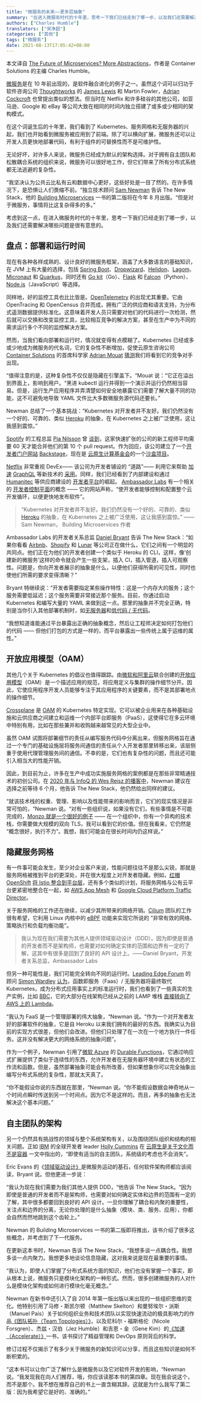 ```yaml
---
title: "微服务的未来——更多层抽象"
summary: "在进入微服务时代的十年里，思考一下我们已经走到了哪一步，以及我们还需要解决哪些问题是很有意思的。"
authors: ["Charles Humble"]
translators: ["宋净超"]
categories: ["其他"]
tags: ["微服务"]
date: 2021-08-13T17:05:42+08:00
---
```


本文译自 [The Future of Microservices? More Abstractions](https://thenewstack.io/the-future-of-microservices-more-abstractions/)，作者是 Container Solutions 的主编 Charles Humble。

[微服务](https://thenewstack.io/category/microservices/)是在 10 年前出现的，是软件融合进化的例子之一。虽然这个词可以归功于软件咨询公司 [Thoughtworks](https://www.thoughtworks.com/) 的 [James Lewis](https://twitter.com/boicy) 和 Martin Fowler，[Adrian Cockcroft](https://www.linkedin.com/in/adriancockcroft/) 也曾提出类似的想法。但当时在 Netflix 和许多硅谷的其他公司，如亚马逊、Google 和 eBay 等公司大致在相同的时间内独立搭建了或多或少相同的架构模式。

在这个词诞生后的十年里，我们看到了 Kubernetes、服务网格和无服务器的兴起，我们也开始看到微服务被应用到了前端。除了可以横向扩展，微服务还可以让开发人员更快地部署代码，有利于组件的可替换性而不是可维护性。

无论好坏，对许多人来说，微服务已经成为默认的架构选择。对于拥有自主团队和松散耦合系统的组织来说，微服务可以很好地工作，但它们带来了所有分布式系统都无法逃避的复杂性。

“我坚决认为公共云比私有云和数据中心更好，这些好处是一目了然的。在许多情况下，是恐惧让人们畏缩不前。“独立技术顾问 [Sam Newman](https://www.linkedin.com/in/samnewman/) 告诉 The New Stack，他的 [Building Microservices](https://samnewman.io/books/building_microservices_2nd_edition/) 一书的第二版将在今年 8 月出版。“但是对于微服务，事情将比这复杂得多的多。”

考虑到这一点，在进入微服务时代的十年里，思考一下我们已经走到了哪一步，以及我们还需要解决哪些问题是很有意思的。

## 盘点：部署和运行时间

现在有各种各样成熟的、设计良好的微服务框架，涵盖了大多数语言的基础知识，在 JVM 上有大量的选择，包括 [Spring Boot](https://spring.io/projects/spring-boot)、[Dropwizard](https://www.dropwizard.io/en/latest/)、[Helidon](https://helidon.io/#/)、[Lagom](https://www.lagomframework.com/)、[Micronaut](https://micronaut.io/) 和 [Quarkus](https://quarkus.io/)，同时还有 [Go kit](https://github.com/go-kit/kit)（Go）、[Flask](https://flask.palletsprojects.com/en/2.0.x/) 和 [Falcon](https://falconframework.org/)（Python）、[Node.js](https://nodejs.org/en/)（JavaScript）等选择。

同样地，好的监控工具也比比皆是。[OpenTelemetry](https://thenewstack.io/getting-started-with-opentelemetry-for-java/) 的出现尤其重要。它由 OpenTracing 和 OpenCensus 合并而成，拥有广泛的供应商和语言支持，为分布式遥测数据提供标准化。这意味着开发人员只需要对他们的代码进行一次检测，然后就可以交换和改变监控工具，比较相互竞争的解决方案，甚至在生产中为不同的需求运行多个不同的监控解决方案。

然而，当我们看向部署和运行时，情况就变得有点模糊了。Kubernetes 已经或多或少地成为微服务的代名词，它的复杂性不断增加，促使云原生咨询公司 [Container Solutions](https://www.container-solutions.com/) 的首席科学家 [Adrian Mouat](https://twitter.com/adrianmouat) [猜测](https://blog.container-solutions.com/10-predictions-for-the-future-of-computing)我们将看到它的竞争对手出现。

“值得注意的是，这种复杂性不仅仅是隐藏在引擎盖下。“Mouat 说：“它正在溢出到界面上，影响到用户。“黑进 kubectl 运行并得到一个演示并运行仍然相当容易。但是，运行生产应用程序并弄清楚如何安全地暴露它们需要了解大量不同的功能，这不可避免地导致 YAML 文件比大多数微服务源代码还要长。”

Newman 总结了一个基本挑战：“Kubernetes 对开发者并不友好。我们仍然没有一个好的、可靠的、类似 [Heroku](https://www.heroku.com/) 的抽象，在 Kubernetes 之上被广泛使用，这让我感到震惊。”

[Spotify](https://www.spotify.com/) 的工程总监 [Pia Nilsson](https://www.linkedin.com/in/pia-nilsson-02b47b1/) 曾 [谈到](https://engineering.atspotify.com/2021/05/18/a-product-story-the-lessons-of-backstage-and-spotifys-autonomous-culture/)，这家快速扩张的公司的新工程师平均需要 60 天才能合并他们的第 10 个 pull request。作为回应，该公司建立了一个[开发者门户网站](https://thenewstack.io/design-a-better-kubernetes-experience-for-developers/) [Backstage](https://engineering.atspotify.com/2020/09/24/cloud-native-computing-foundation-accepts-backstage-as-a-sandbox-project/)，现在是 [云原生计算基金会](https://cncf.io/?utm_content=inline-mention)的一个[沙盒项目](https://backstage.io/)。

[Netflix](https://about.netflix.com/) 非常重视 DevEx—— 该公司为开发者铺设的 “道路”—— 利用它来帮助 [加速](https://www.infoq.com/presentations/devex-netflix-graphql/) [GraphQL](https://graphql.org/) 等新技术的 [采用](https://www.infoq.com/presentations/devex-netflix-graphql/)。同样，我们已经看到了内部建设和通过 [Humanitec](https://humanitec.com/) 等供应商建设的 [开发者平台](https://info.container-solutions.com/the-rise-of-the-internal-developer-platform)的崛起。 [Ambassador Labs](https://www.getambassador.io/) 有一个相关的 [开发者控制平面](https://www.getambassador.io/developer-control-plane/)的概念 —— 它的网站声称，“使开发者能够控制和配置整个云开发循环，以便更快地发布软件”。

> “Kubernetes 对开发者并不友好。我们仍然没有一个好的、可靠的、类似 [Heroku](https://www.heroku.com/) 的抽象，在 Kubernetes 之上被广泛使用，这让我感到震惊。” ——Sam Newman， Building Microservices 作者

Ambassador Labs 的开发者关系总监 [Daniel Bryant](https://www.linkedin.com/in/danielbryantuk) 告诉 The New Stack：“如果你看看 [Airbnb](https://www.airbnb.com/)、[Shopify](https://www.shopify.com/) 和 [Lunar](https://tech.lunar.app/) 等公司正在做什么，它们之间有一个明显的共同点。他们正在为他们的开发者创建一个类似于 Heroku 的 CLI，这样，像’创建新的微服务’这样的命令就会产生一些支架，插入 CI，插入管道，插入可观察性。问题是，你向开发者展示的抽象是什么，以便他们获得所需的可见性，同时也使他们所需的要求变得清晰？”

Bryant 特继续说：“开发者需要指定某些操作特性：这是一个内存大的服务；这个服务需要低延迟；这个服务需要非常接近那个服务。目前，你通过启动 Kubernetes 和编写大量的 YAML 来做到这一点。那里的抽象并不完全正确，特别是当你引入其他部署机制时，如[无服务器](https://thenewstack.io/category/serverless/)和[低代码 / 无代码](https://thenewstack.io/how-low-code-can-help-enterprise-software-development/)。

“我想知道谁能通过平台暴露出正确的抽象概念，然后让工程师决定如何打包他们的代码 —— 但他们打包的方式是一样的，而平台暴露出一些传统上属于运维的属性。”

## 开放应用模型（OAM）

其他几个关于 Kubernetes 的倡议也值得跟踪。由[微软和阿里云](https://thenewstack.io/open-application-model-build-the-next-generation-of-cloud-native-applications/)联合创建的[开放应用模型](https://oam.dev/)（OAM）是一个描述应用的规范，将应用定义与集群的操作细节分开。因此，它使应用程序开发人员能够专注于其应用程序的关键要素，而不是其部署地点的操作细节。

[Crossplane](https://crossplane.io/) 是 [OAM](https://thenewstack.io/oam-the-kubernetes-application-model-bridging-development-and-deployment/) 的 Kubernetes 特定实现。它可以被企业用来在各种基础设施和云供应商之间建立和运维一个内部平台即服务（PaaS），这使得它在多云环境中特别有用，比如在那些兼并和收购越来越常见的大型企业中。

虽然 OAM 试图将部署细节的责任从编写服务代码中分离出来，但服务网格旨在通过一个专门的基础设施层将服务间通信的责任从个人开发者那里转移出来，该层侧重于使用代理管理服务间的通信。不幸的是，它们也有复杂性的问题，而且还可能引入相当大的性能开销。

因此，到目前为止，许多在生产中成功实施服务网格的案例都是在那些非常精通技术的初创公司。在 [2020 年与 InfoQ 的 Wes Reisz 的播客中](https://www.infoq.com/podcasts/monolith-microservices/?)，Newman 建议在选择之前等待 6 个月，他告诉 The New Stack，他仍然给出同样的建议。

“就该技术栈的权重、管理、影响以及性能带来的影响而言，它们的现实情况是非常可怕的，“Newman 说。“对有一些组织说，如果没有它们，有些事情是不可能完成的，[Monzo 就是一个很好的例子](https://monzo.com/blog/2019/04/03/deploying-envoy-proxy) —— 在一个组织中，你有一个异构的技术栈，你需要做大规模的双向 TLS，我可以看到它的价值。但在我看来，它仍然是 “概念很好，执行不力”。我想，我们可能会在很长时间内仍这样说。”

## 隐藏服务网格

有一件事可能会发生，至少对企业客户来说，性能问题往往不是那么尖锐，那就是服务网格被推到平台的更深处，并在很大程度上对开发者隐藏。例如，[红帽 OpenShift](https://www.openshift.com/try?utm_content=inline-mention) [将 Istio 整合到平台层](https://www.openshift.com/blog/istio-on-openshift-in-2020)，还有多个类似的计划，将服务网格与公有云平台更紧密地整合在一起，如 [AWS App Mesh](https://aws.amazon.com/app-mesh/?aws-app-mesh-blogs.sort-by=item.additionalFields.createdDate&aws-app-mesh-blogs.sort-order=desc&whats-new-cards.sort-by=item.additionalFields.postDateTime&whats-new-cards.sort-order=desc) 和 [Google Cloud Platform Traffic Director](https://cloud.google.com/traffic-director)。

关于服务网格的工作还在继续，以减少其所带来的网络开销。[Cilium](https://cilium.io/) 团队的工作很有希望，它利用 Linux 内核中的 [eBPF](https://ebpf.io/) 功能来实现它所说的 “非常有效的网络、策略执行和负载均衡功能”。

> 我认为现在我们需要为其他人提供领域驱动设计（DDD）。因为即使是普通的开发者而不是架构师，也需要对如何确定实体的范围和边界有一定的了解，这其中有很多是回到了良好的 API 设计上。——Daniel Bryant，开发者关系总监，Ambassador Labs

但另一种可能性是，我们可能完全转向不同的运行时。[Leading Edge Forum](https://leadingedgeforum.com/) 的顾问 [Simon Wardley](https://www.linkedin.com/in/simonwardley/) [认为](https://acloudguru.com/blog/engineering/simon-wardley-is-a-big-fan-of-containers-despite-what-you-might-think)，函数即服务（Faas）/ 无服务器将最终取代 Kubernetes，成为分布式应用事实上的标准运行时，我们也看到了一些真实的生产实例，比如 [BBC](https://www.bbc.com/)，它的大部分在线架构已经从之前的 LAMP 堆栈 [直接转向了 AWS 上的 Lambda](https://www.infoq.com/podcasts/bbc-aws-lambda-react-cicd/)。

“我认为 FaaS 是一个管理部署的伟大抽象，“Newman 说。“作为一个对开发者友好的部署软件的抽象，它是自 Heroku 以来我们拥有的最好的东西。我确实认为目前的实现方式很差，但他们会改进。但他们只处理了在一次在一个地方执行一件任务。这并没有解决更大的网络系统的抽象问题”。

作为一个例子，Newman 引用了[微软 Azure](https://azure.microsoft.com/) 的 [Durable Functions](https://docs.microsoft.com/en-us/azure/azure-functions/durable/durable-functions-overview?tabs=csharp)，它通过响应式扩展提供了类似于连续性的东西，允许开发者在无服务器环境中建立有状态的工作流和函数。但是，虽然部署抽象可能会有所改善，但如果想象你可以完全抽象出编写分布式系统的复杂性，那就太天真了。

“你不能假设你说的东西就在那里，“Newman 说。“你不能假设数据会神奇地从一个时间点瞬时传送到另一个时间点。因为它不是这样的。而且，再多的抽象也无法解决这个基本问题。”

## 自主团队的架构

另一个仍然具有挑战性的领域与整个系统架构有关，以及围绕团队组织和结构的相关问题。正如 [IBM](https://www.ibm.com/cloud?utm_content=logo-sponsorpage&utm_source=thenewstack&utm_medium=website&utm_campaign=platform) 的全球开发者 leader [Holly Cummins](https://www.linkedin.com/in/holly-k-cummins) 在 [云原生是关于文化而不是容器](https://cloudnative.to/cloud-native-culture-not-container/) 一文中指出的，“即使有适当的自主团队，系统级的考虑也不会消失”。

Eric Evans 的《[领域驱动设计》](https://www.amazon.com/gp/product/0321125215/ref=as_li_tl?ie=UTF8&camp=1789&creative=9325&creativeASIN=0321125215&linkCode=as2&tag=martinfowlerc-20)是微服务运动的基石，任何软件架构师都应该阅读，Bryant 说。但他更进一步说：

“我认为现在我们需要为我们其他人提供 DDD，“他告诉 The New Stack。“因为即使是普通的开发者而不是架构师，也需要对如何确定实体和边界的范围有一定的了解，其中很多都要回到良好的 API 设计。一旦你理解了耦合和内聚的重要性，关注点和边界的分离，无论你处理的是什么抽象（模块、类、服务、应用），你都会自然而然地跳到这个齿轮上。”

Newman 的 Building Microservices 一书的第二版即将推出，该书介绍了很多这些概念，并考虑到了下一代服务。

在更新这本书时，Newman 告诉 The New Stack，“我想多谈一点耦合性。我想多谈一点内聚力。我想更多地谈论信息隐藏，这对我来说是现在最重要的事情。

“我认为，即使人们掌握了分布式系统方面的知识，他们也没有掌握一个事实，即从根本上说，微服务只是模块化架构的一种形式。然而，很多创建微服务的人对什么是模块化架构或如何进行模块化毫无概念。”

Newman 在新书中还引入了自 2014 年第一版出版以来出现的一些组织思维的变化。他特别引用了马修・斯凯尔顿（Matthew Skelton）和曼努埃尔・派斯（Manuel Pais）关于如何组织业务和技术团队以实现快速流动的极具影响力的作品[《团队拓扑（Team Topologies）》](https://teamtopologies.com/book)，以及尼科尔・福斯格伦（Nicole Forsgren）、杰兹・汉伯（Jez Humble）和吉恩・金（Gene Kim）的[《加速（Accelerate）》](https://itrevolution.com/accelerate-book/)一书，该书探讨了精益管理和 DevOps 原则背后的科学。

修订过程不仅揭示了有多少关于微服务的新知识可以分享，而且这些知识是如何不断积累的。

“这本书可以让你广泛了解什么是微服务以及它对软件开发的影响，“Newman 说。“我发现我在向人们推荐，哦，你应该读那本书的第四章。现在我会说这个，而不是那个。我不想在推荐自己的书上一直含糊其辞。这就是为什么我写了第二版：因为我希望它是好的、准确的。”
